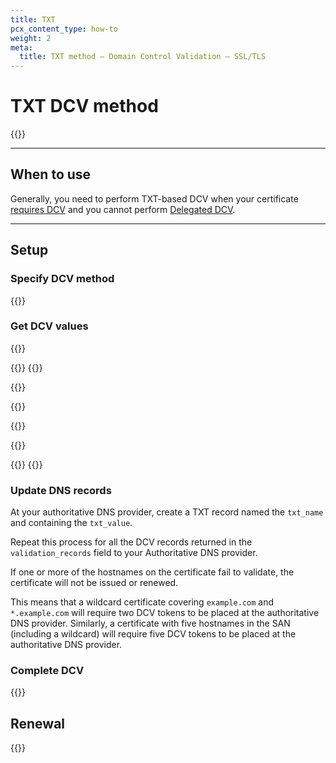 ```yaml
---
title: TXT
pcx_content_type: how-to
weight: 2
meta:
  title: TXT method — Domain Control Validation — SSL/TLS
---
```


# TXT DCV method

{{<render file="_txt-validation-definition.md">}}
<br/>

---

## When to use

Generally, you need to perform TXT-based DCV when your certificate [requires DCV](/ssl/edge-certificates/changing-dcv-method/) and you cannot perform [Delegated DCV](/ssl/edge-certificates/changing-dcv-method/methods/delegated-dcv/).

---

## Setup

### Specify DCV method

{{<render file="_generic-validation-process.md">}}

### Get DCV values

{{<render file="_txt-validation-preamble.md">}}

{{<tabs labels="API | Dashboard">}}
{{<tab label="api" no-code="true">}}

{{<render file="_txt-validation-api.md">}}

{{</tab>}}

{{<tab label="dashboard" no-code="true">}}

{{<render file="_txt-validation-dashboard.md">}}

{{</tab>}}
{{</tabs>}}

### Update DNS records

At your authoritative DNS provider, create a TXT record named the `txt_name` and containing the `txt_value`. 

Repeat this process for all the DCV records returned in the `validation_records` field to your Authoritative DNS provider.

If one or more of the hostnames on the certificate fail to validate, the certificate will not be issued or renewed.

This means that a wildcard certificate covering `example.com` and `*.example.com` will require two DCV tokens to be placed at the authoritative DNS provider. Similarly, a certificate with five hostnames in the SAN (including a wildcard) will require five DCV tokens to be placed at the authoritative DNS provider.

### Complete DCV

{{<render file="_dcv-validate-patch.md">}}

## Renewal

{{<render file="_dcv-certificate-renewal.md">}}

[^2]: Meaning that another DNS provider - not Cloudflare - maintains your Authoritative DNS.